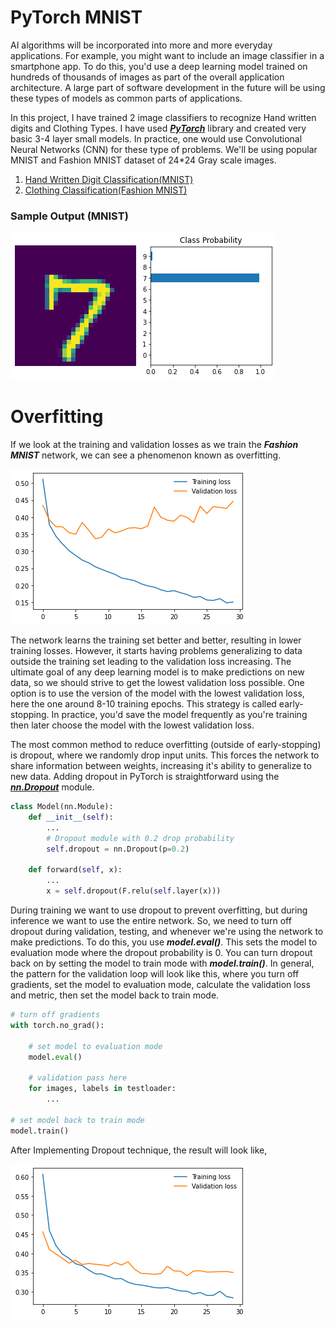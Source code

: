 # PyTorch MNIST
   AI algorithms will be incorporated into more and more everyday applications. For example, you might want to include an image classifier in a smartphone app. To do this, you'd use a deep learning model trained on hundreds of thousands of images as part of the overall application architecture. A large part of software development in the future will be using these types of models as common parts of applications.


   In this project, I have trained 2 image classifiers to recognize Hand written digits and Clothing Types. I have used **_[PyTorch](https://pytorch.org/)_** library and created very basic 3-4 layer small models. In practice, one would use Convolutional Neural Networks (CNN) for these type of problems. We'll be using popular MNIST and Fashion MNIST dataset of 24*24 Gray scale images.
1. [Hand Written Digit Classification(MNIST)](https://github.com/cloud-VG/PyTorch_MNIST/blob/master/MNIST_PyTorch.ipynb)
2. [Clothing Classification(Fashion MNIST)](https://github.com/cloud-VG/PyTorch_MNIST/blob/master/Fashion_MNIST_PyTorch.ipynb)
### Sample Output (MNIST)
![Output](img/mnist_pred.png)

# Overfitting

   If we look at the training and validation losses as we train the **_Fashion MNIST_** network, we can see a phenomenon known as overfitting.


![Overfitting](img/loss.png)

   
   The network learns the training set better and better, resulting in lower training losses. However, it starts having problems generalizing to data outside the training set leading to the validation loss increasing. The ultimate goal of any deep learning model is to make predictions on new data, so we should strive to get the lowest validation loss possible. One option is to use the version of the model with the lowest validation loss, here the one around 8-10 training epochs. This strategy is called early-stopping. In practice, you'd save the model frequently as you're training then later choose the model with the lowest validation loss.

The most common method to reduce overfitting (outside of early-stopping) is dropout, where we randomly drop input units. This forces the network to share information between weights, increasing it's ability to generalize to new data. Adding dropout in PyTorch is straightforward using the **_[nn.Dropout](https://pytorch.org/docs/stable/nn.html?highlight=dropout#torch.nn.Dropout)_** module.

```python
class Model(nn.Module):
    def __init__(self):
        ...
        # Dropout module with 0.2 drop probability
        self.dropout = nn.Dropout(p=0.2)
        
    def forward(self, x):
        ...
        x = self.dropout(F.relu(self.layer(x)))
```

During training we want to use dropout to prevent overfitting, but during inference we want to use the entire network. So, we need to turn off dropout during validation, testing, and whenever we're using the network to make predictions. To do this, you use **_model.eval()_**. This sets the model to evaluation mode where the dropout probability is 0. You can turn dropout back on by setting the model to train mode with **_model.train()_**. In general, the pattern for the validation loop will look like this, where you turn off gradients, set the model to evaluation mode, calculate the validation loss and metric, then set the model back to train mode.

```python
# turn off gradients
with torch.no_grad():

    # set model to evaluation mode
    model.eval()

    # validation pass here
    for images, labels in testloader:
        ...

# set model back to train mode
model.train()
```

After Implementing Dropout technique, the result will look like,


![Dropout loss](img/dropout-loss.png)